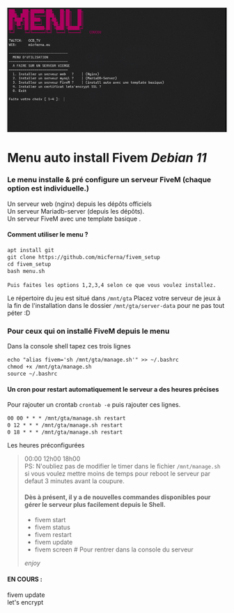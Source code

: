 ![Screenshot](img/capture1.png)

# Menu auto install Fivem *Debian 11*

### Le menu installe & pré configure un serveur FiveM (chaque option est individuelle.)
Un serveur web (nginx) depuis les dépôts officiels    
Un serveur Mariadb-server (depuis les dépôts).  
Un serveur FiveM avec une template basique .  

#### Comment utiliser le menu ?
```
apt install git
git clone https://github.com/micferna/fivem_setup
cd fivem_setup
bash menu.sh  

Puis faites les options 1,2,3,4 selon ce que vous voulez installez.
```


Le répertoire du jeu est situé dans  `/mnt/gta` Placez votre serveur de jeux à la fin de l'installation dans le dossier `/mnt/gta/server-data` pour ne pas tout péter :D


### Pour ceux qui on installé FiveM depuis le menu  
Dans la console shell tapez ces trois lignes
```
echo "alias fivem='sh /mnt/gta/manage.sh'" >> ~/.bashrc
chmod +x /mnt/gta/manage.sh
source ~/.bashrc
```

#### Un cron pour restart automatiquement le serveur a des heures précises
Pour rajouter un crontab `crontab -e` puis rajouter ces lignes.
```
00 00 * * * /mnt/gta/manage.sh restart
0 12 * * * /mnt/gta/manage.sh restart
0 18 * * * /mnt/gta/manage.sh restart
```
Les heures préconfigurées
> 00:00
> 12h00
> 18h00  
PS: N'oubliez pas de modifier le timer dans le fichier `/mnt/manage.sh`  
si vous voulez mettre moins de temps pour reboot le serveur par defaut 3 minutes avant la coupure.  
>
> #### Dès à présent, il y a de nouvelles commandes disponibles pour gérer le serveur plus facilement depuis le Shell.
>
> - fivem start
> - fivem status
> - fivem restart
> - fivem update 
> - fivem screen # Pour rentrer dans la console du serveur
>
> *enjoy* 

#### EN COURS :  
fivem update  
let's encrypt
